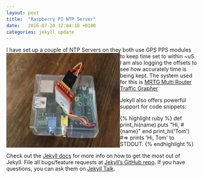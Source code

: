 ```yaml
---
layout: post
title:  "Raspberry PI NTP Server"
date:   2016-07-20 12:04:18 +0100
categories: jekyll update
---
```


I have set up a couple of NTP Servers on <img src ="/images/PiNTP.jpg" alt="Raspberry Pi & GPS" align="left" width="300" height="250" title="Raspberry Pi with GPS PPS Module" class="img">
  they both use GPS PPS modules to keep time set to within ~uS. I am also logging the offsets to see how accurately time is being kept. The system used for this is [MRTG Multi Router Traffic Grapher](http://oss.oetiker.ch/mrtg/)

Jekyll also offers powerful support for code snippets:

{% highlight ruby %}
def print_hi(name)
  puts "Hi, #{name}"
end
print_hi('Tom')
#=> prints 'Hi, Tom' to STDOUT.
{% endhighlight %}

Check out the [Jekyll docs][jekyll-docs] for more info on how to get the most out of Jekyll. File all bugs/feature requests at [Jekyll’s GitHub repo][jekyll-gh]. If you have questions, you can ask them on [Jekyll Talk][jekyll-talk].

[jekyll-docs]: http://jekyllrb.com/docs/home
[jekyll-gh]:   https://github.com/jekyll/jekyll
[jekyll-talk]: https://talk.jekyllrb.com/
